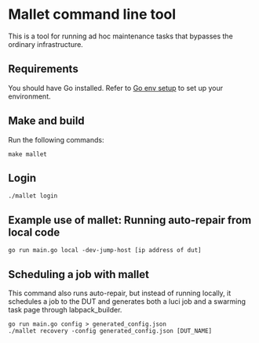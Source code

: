 # Mallet command line tool

This is a tool for running ad hoc maintenance tasks
that bypasses the ordinary infrastructure.

## Requirements
You should have Go installed. Refer to [Go env setup] to set up your
environment.

## Make and build
Run the following commands:
```
make mallet
```

## Login
```
./mallet login
```

## Example use of mallet: Running auto-repair from local code
```
go run main.go local -dev-jump-host [ip address of dut]
```

## Scheduling a job with mallet

This command also runs auto-repair, but instead of running locally,
it schedules a job to the DUT and generates both a luci job and a
swarming task page through labpack_builder.

```
go run main.go config > generated_config.json
./mallet recovery -config generated_config.json [DUT_NAME]
```

[Go env setup]: http://go/fleet-creating-work-env
